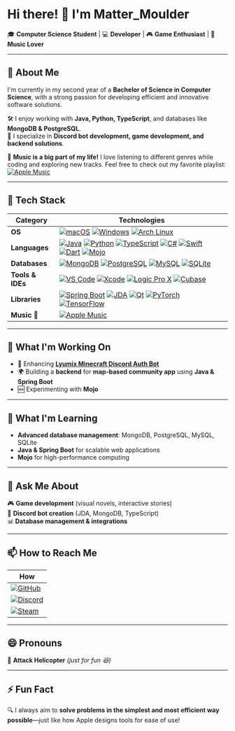 # Hi there! 👋 I'm **Matter_Moulder**  

🎓 **Computer Science Student** | 💻 **Developer** | 🎮 **Game Enthusiast** | 🎵 **Music Lover**  

---

## 🚀 About Me  
I'm currently in my second year of a **Bachelor of Science in Computer Science**, with a strong passion for developing efficient and innovative software solutions.  

🛠️ I enjoy working with **Java, Python, TypeScript**, and databases like **MongoDB & PostgreSQL**.  
🎯 I specialize in **Discord bot development, game development, and backend solutions**.  

🎵 **Music is a big part of my life!** I love listening to different genres while coding and exploring new tracks. Feel free to check out my favorite playlist:  
[![Apple Music](https://img.shields.io/badge/Apple%20Music-FA243C?style=for-the-badge&logo=apple&logoColor=white)](https://music.apple.com/ua/playlist/listening/pl.u-qxylVoXC3ryplKg)  

---

## 🔧 Tech Stack  

| **Category**       | **Technologies** |
|--------------------|-----------------|
| **OS**            | [![macOS](https://img.shields.io/badge/macOS-%23000000.svg?style=for-the-badge&logo=apple&logoColor=white)](https://www.apple.com/macos/) [![Windows](https://img.shields.io/badge/Windows-0078D6?style=for-the-badge&logo=windows&logoColor=white)](https://www.microsoft.com/windows/) [![Arch Linux](https://img.shields.io/badge/Arch%20Linux-1793D1?style=for-the-badge&logo=arch-linux&logoColor=white)](https://archlinux.org/) |
| **Languages**     | [![Java](https://img.shields.io/badge/Java-%23ED8B00.svg?style=for-the-badge&logo=openjdk&logoColor=white)](https://www.java.com/) [![Python](https://img.shields.io/badge/Python-3670A0?style=for-the-badge&logo=python&logoColor=ffdd54)](https://www.python.org/) [![TypeScript](https://img.shields.io/badge/TypeScript-%23007ACC.svg?style=for-the-badge&logo=typescript&logoColor=white)](https://www.typescriptlang.org/) [![C#](https://img.shields.io/badge/C%23-%23239120.svg?style=for-the-badge&logo=c-sharp&logoColor=white)](https://learn.microsoft.com/en-us/dotnet/csharp/) [![Swift](https://img.shields.io/badge/Swift-F54A2A?style=for-the-badge&logo=swift&logoColor=white)](https://developer.apple.com/swift/) [![Dart](https://img.shields.io/badge/Dart-%230175C2.svg?style=for-the-badge&logo=dart&logoColor=white)](https://dart.dev/) [![Mojo](https://img.shields.io/badge/Mojo-%23FF8800.svg?style=for-the-badge&logo=fire&logoColor=white)](https://www.modular.com/mojo) |
| **Databases**     | [![MongoDB](https://img.shields.io/badge/MongoDB-%2347A248.svg?style=for-the-badge&logo=mongodb&logoColor=white)](https://www.mongodb.com/) [![PostgreSQL](https://img.shields.io/badge/PostgreSQL-%23316192.svg?style=for-the-badge&logo=postgresql&logoColor=white)](https://www.postgresql.org/) [![MySQL](https://img.shields.io/badge/MySQL-%2300f.svg?style=for-the-badge&logo=mysql&logoColor=white)](https://www.mysql.com/) [![SQLite](https://img.shields.io/badge/SQLite-%23003B57.svg?style=for-the-badge&logo=sqlite&logoColor=white)](https://www.sqlite.org/) |
| **Tools & IDEs**  | [![VS Code](https://img.shields.io/badge/VS%20Code-007ACC?style=for-the-badge&logo=visual-studio-code&logoColor=white)](https://code.visualstudio.com/) [![Xcode](https://img.shields.io/badge/Xcode-1575F9?style=for-the-badge&logo=xcode&logoColor=white)](https://developer.apple.com/xcode/) [![Logic Pro X](https://img.shields.io/badge/Logic%20Pro%20X-000000?style=for-the-badge&logo=apple&logoColor=white)](https://www.apple.com/logic-pro/) [![Cubase](https://img.shields.io/badge/Cubase-1A1A1A?style=for-the-badge&logo=steinberg&logoColor=white)](https://www.steinberg.net/cubase/) |
| **Libraries** | [![Spring Boot](https://img.shields.io/badge/Spring%20Boot-%236DB33F.svg?style=for-the-badge&logo=spring&logoColor=white)](https://spring.io/projects/spring-boot) [![JDA](https://img.shields.io/badge/JDA-%2300843E.svg?style=for-the-badge&logo=discord&logoColor=white)](https://github.com/DV8FromTheWorld/JDA) [![Qt](https://img.shields.io/badge/Qt-%2341CD52.svg?style=for-the-badge&logo=qt&logoColor=white)](https://www.qt.io/) [![PyTorch](https://img.shields.io/badge/PyTorch-%23EE4C2C.svg?style=for-the-badge&logo=pytorch&logoColor=white)](https://pytorch.org/) [![TensorFlow](https://img.shields.io/badge/TensorFlow-%23FF6F00.svg?style=for-the-badge&logo=tensorflow&logoColor=white)](https://www.tensorflow.org/) |
| **Music 🎵**      | [![Apple Music](https://img.shields.io/badge/Apple%20Music-FA243C?style=for-the-badge&logo=apple&logoColor=white)](https://music.apple.com/ua/playlist/listening/pl.u-qxylVoXC3ryplKg) |

---

## 🔭 What I'm Working On  
- 🚀 Enhancing **[Lyumix Minecraft Discord Auth Bot](https://github.com/MatterMoulder/Lyumix-Minecraft-Discord-Auth-Bot)**  
- 🌍 Building a **backend** for **map-based community app** using **Java & Spring Boot**  
- 🆕 Experimenting with **Mojo**  

---

## 🌱 What I'm Learning  
- **Advanced database management**: MongoDB, PostgreSQL, MySQL, SQLite  
- **Java & Spring Boot** for scalable web applications  
- **Mojo** for high-performance computing  

---

## 💬 Ask Me About  
🎮 **Game development** (visual novels, interactive stories)  
🤖 **Discord bot creation** (JDA, MongoDB, TypeScript)  
📊 **Database management & integrations**  

---

## 📫 How to Reach Me  
| **How**       |
|--------------------|
|[![GitHub](https://img.shields.io/badge/GitHub-%2312100E.svg?style=for-the-badge&logo=github&logoColor=white)](https://github.com/MatterMoulder)|
|[![Discord](https://img.shields.io/badge/Discord-5865F2?style=for-the-badge&logo=discord&logoColor=white)](https://discord.gg/rUGNCSzJSG)|
|[![Steam](https://img.shields.io/badge/Steam-%23000000.svg?style=for-the-badge&logo=steam&logoColor=white)](https://steamcommunity.com/id/Matter_Moulder)|

--- 

## 😄 Pronouns  
🚁 **Attack Helicopter** _(just for fun 😆)_  

---

## ⚡ Fun Fact  
🔍 I always aim to **solve problems in the simplest and most efficient way possible**—just like how Apple designs tools for ease of use!
